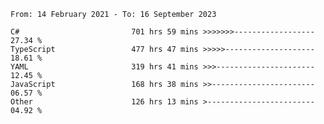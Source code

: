 <!-- [![Top Langs](https://github-readme-stats.vercel.app/api/top-langs/?username=thititongumpun&layout=compact&langs_count=7&theme=prussian)](https://github.com/thititongumpun)
[![Anurag's GitHub stats](https://github-readme-stats.vercel.app/api?username=thititongumpun&hide=stars&show_icons=true&theme=prussian)](https://github.com/thititongumpun) -->

<!--START_SECTION:waka-->

```text
From: 14 February 2021 - To: 16 September 2023

C#                         701 hrs 59 mins >>>>>>>------------------   27.34 %
TypeScript                 477 hrs 47 mins >>>>>--------------------   18.61 %
YAML                       319 hrs 41 mins >>>----------------------   12.45 %
JavaScript                 168 hrs 38 mins >>-----------------------   06.57 %
Other                      126 hrs 13 mins >------------------------   04.92 %
```

<!--END_SECTION:waka-->
